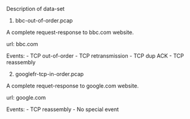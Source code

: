 Description of data-set


1. bbc-out-of-order.pcap

A complete request-response to bbc.com website.

url: bbc.com

Events: 
	- TCP out-of-order 
	- TCP retransmission
	- TCP dup ACK
      	- TCP reassembly

2. googlefr-tcp-in-order.pcap

A complete requet-response to google.com website.

url: google.com

Events: 
	- TCP reassembly
	- No special event
